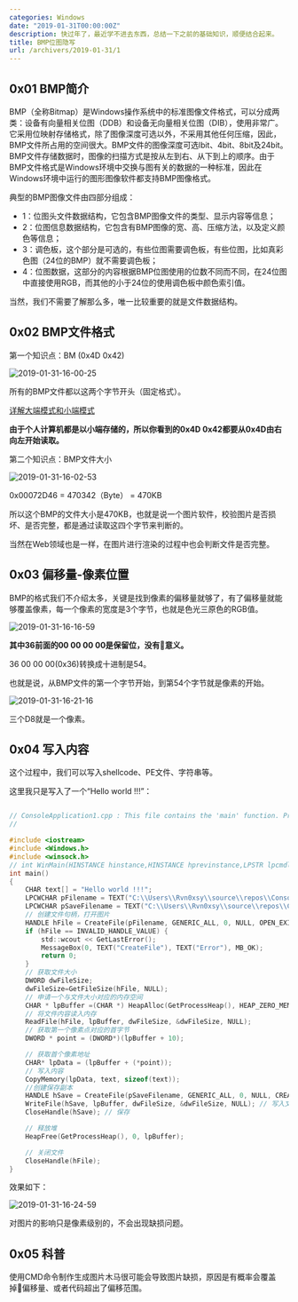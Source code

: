 ```yaml
---
categories: Windows
date: "2019-01-31T00:00:00Z"
description: 快过年了，最近学不进去东西，总结一下之前的基础知识，顺便结合起来。
title: BMP位图隐写
url: /archivers/2019-01-31/1
---
```


## 0x01 BMP简介

BMP（全称Bitmap）是Windows操作系统中的标准图像文件格式，可以分成两类：设备有向量相关位图（DDB）和设备无向量相关位图（DIB），使用非常广。它采用位映射存储格式，除了图像深度可选以外，不采用其他任何压缩，因此，BMP文件所占用的空间很大。BMP文件的图像深度可选lbit、4bit、8bit及24bit。BMP文件存储数据时，图像的扫描方式是按从左到右、从下到上的顺序。由于BMP文件格式是Windows环境中交换与图有关的数据的一种标准，因此在Windows环境中运行的图形图像软件都支持BMP图像格式。

典型的BMP图像文件由四部分组成：

* 1：位图头文件数据结构，它包含BMP图像文件的类型、显示内容等信息；
* 2：位图信息数据结构，它包含有BMP图像的宽、高、压缩方法，以及定义颜色等信息；
* 3：调色板，这个部分是可选的，有些位图需要调色板，有些位图，比如真彩色图（24位的BMP）就不需要调色板；
* 4：位图数据，这部分的内容根据BMP位图使用的位数不同而不同，在24位图中直接使用RGB，而其他的小于24位的使用调色板中颜色索引值。

当然，我们不需要了解那么多，唯一比较重要的就是文件数据结构。

## 0x02 BMP文件格式

第一个知识点：BM (0x4D 0x42)

![2019-01-31-16-00-25](https://rvn0xsy.oss-cn-shanghai.aliyuncs.com/75e46674e10c6fdcc3baa0a170e163dd.png)

所有的BMP文件都以这两个字节开头（固定格式）。

[详解大端模式和小端模式](https://www.cnblogs.com/mingcaoyouxin/p/4286310.html)

**由于个人计算机都是以小端存储的，所以你看到的0x4D 0x42都要从0x4D由右向左开始读取。**

第二个知识点：BMP文件大小

![2019-01-31-16-02-53](https://rvn0xsy.oss-cn-shanghai.aliyuncs.com/4218b349bee2dfd11fc4afd0d5577ff9.png)

0x00072D46 = 470342（Byte） = 470KB

所以这个BMP的文件大小是470KB，也就是说一个图片软件，校验图片是否损坏、是否完整，都是通过读取这四个字节来判断的。

当然在Web领域也是一样，在图片进行渲染的过程中也会判断文件是否完整。


## 0x03 偏移量-像素位置

BMP的格式我们不介绍太多，关键是找到像素的偏移量就够了，有了偏移量就能够覆盖像素，每一个像素的宽度是3个字节，也就是色光三原色的RGB值。

![2019-01-31-16-16-59](https://rvn0xsy.oss-cn-shanghai.aliyuncs.com/183b5b3f02cadd1d2333236b454a8c0d.png)

**其中36前面的00 00 00 00是保留位，没有意义。**

36 00 00 00(0x36)转换成十进制是54。

也就是说，从BMP文件的第一个字节开始，到第54个字节就是像素的开始。

![2019-01-31-16-21-16](https://rvn0xsy.oss-cn-shanghai.aliyuncs.com/37f70c3706b65a4b4e953ba062d00379.png)

三个D8就是一个像素。

## 0x04 写入内容

这个过程中，我们可以写入shellcode、PE文件、字符串等。

这里我只是写入了一个“Hello world !!!”：

```c

// ConsoleApplication1.cpp : This file contains the 'main' function. Program execution begins and ends there.
//

#include <iostream>
#include <Windows.h>
#include <winsock.h>
// int WinMain(HINSTANCE hinstance,HINSTANCE hprevinstance,LPSTR lpcmdline,int ncmdshow)
int main()
{
	CHAR text[] = "Hello world !!!";
	LPCWCHAR pFilename = TEXT("C:\\Users\\Rvn0xsy\\source\\repos\\ConsoleApplication1\\Debug\\splash.bmp");
	LPCWCHAR pSaveFilename = TEXT("C:\\Users\\Rvn0xsy\\source\\repos\\ConsoleApplication1\\Debug\\save.bmp");
	// 创建文件句柄，打开图片
	HANDLE hFile = CreateFile(pFilename, GENERIC_ALL, 0, NULL, OPEN_EXISTING, FILE_ATTRIBUTE_NORMAL, NULL);
	if (hFile == INVALID_HANDLE_VALUE) {
		std::wcout << GetLastError();
		MessageBox(0, TEXT("CreateFile"), TEXT("Error"), MB_OK);
		return 0;
	}
	// 获取文件大小
	DWORD dwFileSize;
	dwFileSize=GetFileSize(hFile, NULL);
	// 申请一个与文件大小对应的内存空间
	CHAR * lpBuffer =(CHAR *) HeapAlloc(GetProcessHeap(), HEAP_ZERO_MEMORY, dwFileSize);
	// 将文件内容读入内存
	ReadFile(hFile, lpBuffer, dwFileSize, &dwFileSize, NULL);
	// 获取第一个像素点对应的首字节
	DWORD * point = (DWORD*)(lpBuffer + 10);

	// 获取首个像素地址
	CHAR* lpData = (lpBuffer + (*point));
	// 写入内容
	CopyMemory(lpData, text, sizeof(text));
	//创建保存副本
	HANDLE hSave = CreateFile(pSaveFilename, GENERIC_ALL, 0, NULL, CREATE_ALWAYS, FILE_ATTRIBUTE_NORMAL, NULL);
	WriteFile(hSave, lpBuffer, dwFileSize, &dwFileSize, NULL); // 写入文件
	CloseHandle(hSave); // 保存

	// 释放堆
	HeapFree(GetProcessHeap(), 0, lpBuffer);

	// 关闭文件
	CloseHandle(hFile);
}
```

效果如下：

![2019-01-31-16-24-59](https://rvn0xsy.oss-cn-shanghai.aliyuncs.com/2001a62cdc067d35abf9413aa7022ab2.png)


对图片的影响只是像素级别的，不会出现缺损问题。

## 0x05 科普

使用CMD命令制作生成图片木马很可能会导致图片缺损，原因是有概率会覆盖掉偏移量、或者代码超出了偏移范围。

